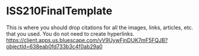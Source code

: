 # ISS210FinalTemplate
This is where you should drop citations for all the images, links, articles, etc. that you used. You do not need to create hyperlinks.
https://client.apps.us.bluescape.com/vV9UywFjnDUK7mF5FQJB?objectId=638eab0fd733b3c4f0ab29a0
